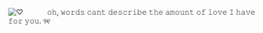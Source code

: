 ![♡](https://i.postimg.cc/DyHDNVMn/Untitled156-20250709160358.png) 
⠀⠀⠀⠀ 𝚘𝚑, 𝚠𝚘𝚛𝚍𝚜 𝚌𝚊𝚗𝚝 𝚍𝚎𝚜𝚌𝚛𝚒𝚋𝚎 𝚝𝚑𝚎 𝚊𝚖𝚘𝚞𝚗𝚝 𝚘𝚏 𝚕𝚘𝚟𝚎 𝙸 𝚑𝚊𝚟𝚎 𝚏𝚘𝚛 𝚢𝚘𝚞.  ୨୧
